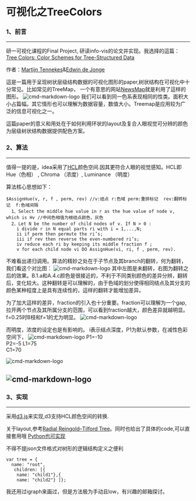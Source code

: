 #   可视化之TreeColors


### 1、前言
------


研一可视化课程的Final Project, 研读info-vis的论文并实现。我选择的這篇：
[Tree Colors: Color Schemes for Tree-Structured Data
](https://www.computer.org/csdl/trans/tg/preprint/06875961.pdf)

作者：[Martijn Tennekes](http://www.von-tijn.nl/tijn)&[Edwin de Jonge](https://github.com/edwindj)

這是一篇用于呈现树状层级结构数据的可视化图形的paper,树状结构在可视化中十分常见。比如常见的TreeMap，
一个有意思的网站[NewsMap](http://newsmap.jp/)就是利用了這样的图形。
![cmd-markdown-logo](http://7xq62e.com1.z0.glb.clouddn.com/fig9.png)
我们可以看到同一色系表现相同的性类。面积大小占篇幅。其它情形也可以理解为数据容量，数值大小。Treemap是应用较为广泛的信息可视化之一。

這篇paper的意义和用处在于如何利用环状的layout及复合人眼视觉可分辨的颜色为层级树状结构数据提供配色方案。

### 2、算法
------
值得一提的是，idea采用了[HCL](https://en.wikipedia.org/wiki/CIELUV#Cylindrical_representation)颜色空间.因其更符合人眼的视觉感知。HCL即Hue（色相） , Chroma （浓度）, Luminance （明度）

算法核心思想如下：

    $AssignHue(v, r, f , perm, rev) //v:结点 r:色域 perm:重排标记  rev:翻转标记  f:色域间隔
      1、Select the middle hue value in r as the hue value of node v, which is Hv //中间色相值为根结点颜色，灰色
      2、Let N be the number of child nodes of v. If N > 0 :
        i divide r in N equal parts ri with i = 1,...,N;
        ii if perm then permute the ri’s;
        iii if rev then reverse the even-numbered ri’s;
        iv reduce each ri by keeping its middle fraction f ;
        v for each child node vi DO AssignHue(vi, ri, f , perm, rev).

 不难看出递归调用。算法的精妙之处在于子节点及其branch的翻转，何为翻转，我们看这个对比图：
 ![cmd-markdown-logo](http://7xq62e.com1.z0.glb.clouddn.com/fig6.png)
其中左图是未翻转，右图为翻转之后的效果。B.1.a和A.4.c颜色是很接近的，不利于不同类别颜色的差异分辨，翻转后，变化较大。这种翻转是可以理解的，由于色域的划分使得相同结点及其分支的颜色某种程度上是具有连续性的，這样的翻转才能增加差异。

为了加大這样的差异，fraction的引入也十分重要。fraction可以理解为一个gap,拉开两个节点及其所属分支的范围，可以看到fraction越大，颜色差异就越明显。f=0.25时B枝和f=1的尤为明显。
![cmd-markdown-logo](http://7xq62e.com1.z0.glb.clouddn.com/fig4.png)

而明度，浓度的设定也是有影响的。
i表示结点深度，P1为默认参数，在减性色彩空间下，
![cmd-markdown-logo](http://7xq62e.com1.z0.glb.clouddn.com/fig10.png)
P1=-10   
P2=-5 
L1=75  
C1=70


![cmd-markdown-logo](http://7xq62e.com1.z0.glb.clouddn.com/FIG87.png)

![cmd-markdown-logo](http://7xq62e.com1.z0.glb.clouddn.com/fig2.png)
------


### 3、实现
------
采用[d3.js](http://d3js.org/)来实现,d3支持HCL颜色空间的转换.

关于layout,参考[Radial Reingold–Tilford Tree](http://bl.ocks.org/mbostock/4063550)。同时也给出了具体的code,可以直接套用哦
[Python也可实现](http://www.jianshu.com/p/cd04ced4bdaf)

不得不提json文件格式对树形的逻辑结构定义之便利


    var tree = {  
      name: "root", 
       children: [{    
        name: "child1"},{    
        name: "child2"} ]};

我还用过igraph来画过，但是方法极为手动且low，有兴趣的邮箱探讨。
